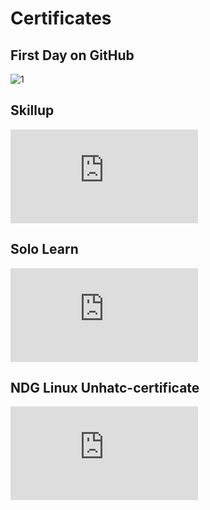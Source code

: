 # Certificates
## First Day on GitHub
![1](https://github.com/vishnuprasadUday/M1_Movie_Ticket_booking_system/blob/main/0_Certificates/First%20Day%20On%20Github%20ScreenShot.png)
## Skillup
![2](https://github.com/vishnuprasadUday/M1_Movie_Ticket_booking_system/blob/main/0_Certificates/Skillup%20Certificate.pdf)
## Solo Learn
![3](https://github.com/vishnuprasadUday/M1_Movie_Ticket_booking_system/blob/main/0_Certificates/SoloLearnCertificate.pdf)
## NDG Linux Unhatc-certificate
![4](https://github.com/vishnuprasadUday/M1_Movie_Ticket_booking_system/blob/main/0_Certificates/VishnuPrasad-NDG%20Linux%20Unhatc-certificate.pdf)
